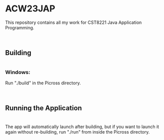# ACW23JAP

This repository contains all my work for CST8221 Java Application Programming.

<br>

## Building
#

### Windows:
Run "./build" in the Picross directory.

<br>

## Running the Application
#

 The app will automatically launch after building, but if you want to launch it again without re-building, run "./run" from inside the Picross directory.